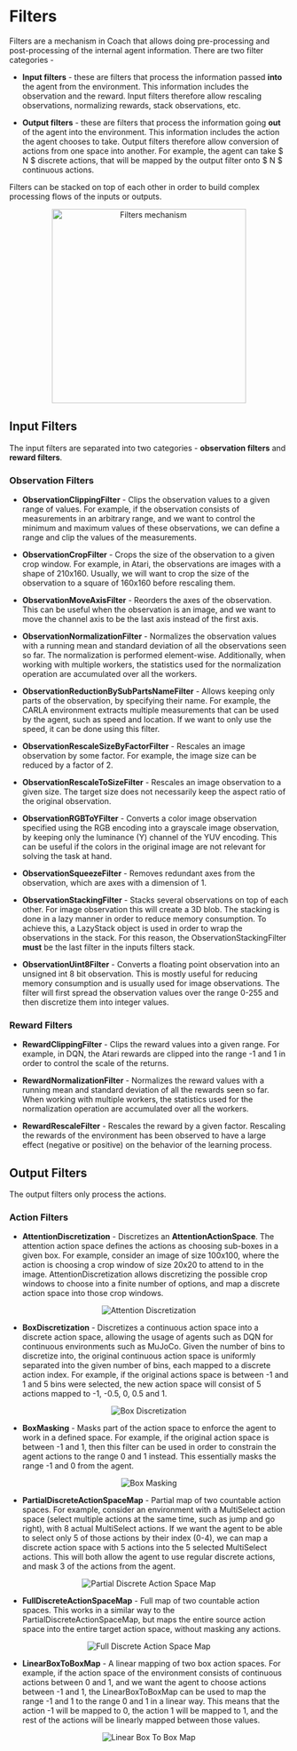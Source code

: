 # Filters

Filters are a mechanism in Coach that allows doing pre-processing and post-processing of the internal agent information.
There are two filter categories -

* **Input filters** - these are filters that process the information passed **into** the agent from the environment.
  This information includes the observation and the reward. Input filters therefore allow rescaling observations,
  normalizing rewards, stack observations, etc.

* **Output filters** - these are filters that process the information going **out** of the agent into the environment.
  This information includes the action the agent chooses to take. Output filters therefore allow conversion of
  actions from one space into another. For example, the agent can take $ N $ discrete actions, that will be mapped by
  the output filter onto $ N $ continuous actions.

Filters can be stacked on top of each other in order to build complex processing flows of the inputs or outputs.

<p style="text-align: center;">

<img src="../../img/filters.png" alt="Filters mechanism" style="width: 350px;"/>

</p>

## Input Filters

The input filters are separated into two categories - **observation filters** and **reward filters**.

### Observation Filters

* **ObservationClippingFilter** - Clips the observation values to a given range of values. For example, if the
  observation consists of measurements in an arbitrary range, and we want to control the minimum and maximum values
  of these observations, we can define a range and clip the values of the measurements.

* **ObservationCropFilter** - Crops the size of the observation to a given crop window. For example, in Atari, the
  observations are images with a shape of 210x160. Usually, we will want to crop the size of the observation to a
  square of 160x160 before rescaling them.

* **ObservationMoveAxisFilter** - Reorders the axes of the observation. This can be useful when the observation is an
  image, and we want to move the channel axis to be the last axis instead of the first axis.

* **ObservationNormalizationFilter** - Normalizes the observation values with a running mean and standard deviation of
  all the observations seen so far. The normalization is performed element-wise. Additionally, when working with
  multiple workers, the statistics used for the normalization operation are accumulated over all the workers.

* **ObservationReductionBySubPartsNameFilter** - Allows keeping only parts of the observation, by specifying their
  name. For example, the CARLA environment extracts multiple measurements that can be used by the agent, such as
  speed and location. If we want to only use the speed, it can be done using this filter.

* **ObservationRescaleSizeByFactorFilter** - Rescales an image observation by some factor. For example, the image size
  can be reduced by a factor of 2.

* **ObservationRescaleToSizeFilter** - Rescales an image observation to a given size. The target size does not
  necessarily keep the aspect ratio of the original observation.

* **ObservationRGBToYFilter** - Converts a color image observation specified using the RGB encoding into a grayscale
  image observation, by keeping only the luminance (Y) channel of the YUV encoding. This can be useful if the colors
  in the original image are not relevant for solving the task at hand.

* **ObservationSqueezeFilter** - Removes redundant axes from the observation, which are axes with a dimension of 1.

* **ObservationStackingFilter** - Stacks several observations on top of each other. For image observation this will
  create a 3D blob. The stacking is done in a lazy manner in order to reduce memory consumption. To achieve this,
  a LazyStack object is used in order to wrap the observations in the stack. For this reason, the
  ObservationStackingFilter **must** be the last filter in the inputs filters stack.

* **ObservationUint8Filter** - Converts a floating point observation into an unsigned int 8 bit observation. This is
  mostly useful for reducing memory consumption and is usually used for image observations. The filter will first
  spread the observation values over the range 0-255 and then discretize them into integer values.

### Reward Filters

* **RewardClippingFilter** - Clips the reward values into a given range. For example, in DQN, the Atari rewards are
  clipped into the range -1 and 1 in order to control the scale of the returns.

* **RewardNormalizationFilter** -  Normalizes the reward values with a running mean and standard deviation of
  all the rewards seen so far. When working with multiple workers, the statistics used for the normalization operation
  are accumulated over all the workers.

* **RewardRescaleFilter** - Rescales the reward by a given factor. Rescaling the rewards of the environment has been
  observed to have a large effect (negative or positive) on the behavior of the learning process.

## Output Filters

The output filters only process the actions.

### Action Filters

* **AttentionDiscretization** - Discretizes an **AttentionActionSpace**. The attention action space defines the actions
  as choosing sub-boxes in a given box. For example, consider an image of size 100x100, where the action is choosing
  a crop window of size 20x20 to attend to in the image. AttentionDiscretization allows discretizing the possible crop
  windows to choose into a finite number of options, and map a discrete action space into those crop windows.

<p style="text-align: center;">

<img src="../../img/attention_discretization.png" alt="Attention Discretization"/>

</p>

* **BoxDiscretization** - Discretizes a continuous action space into a discrete action space, allowing the usage of
  agents such as DQN for continuous environments such as MuJoCo. Given the number of bins to discretize into, the
  original continuous action space is uniformly separated into the given number of bins, each mapped to a discrete
  action index. For example, if the original actions space is between -1 and 1 and 5 bins were selected, the new action
  space will consist of 5 actions mapped to -1, -0.5, 0, 0.5 and 1.

<p style="text-align: center;">

<img src="../../img/box_discretization.png" alt="Box Discretization"/>

</p>

* **BoxMasking** - Masks part of the action space to enforce the agent to work in a defined space. For example,
  if the original action space is between -1 and 1, then this filter can be used in order to constrain the agent actions
  to the range 0 and 1 instead. This essentially masks the range -1 and 0 from the agent.

<p style="text-align: center;">

<img src="../../img/box_masking.png" alt="Box Masking"/>

</p>

* **PartialDiscreteActionSpaceMap** - Partial map of two countable action spaces. For example, consider an environment
  with a MultiSelect action space (select multiple actions at the same time, such as jump and go right), with 8 actual
  MultiSelect actions. If we want the agent to be able to select only 5 of those actions by their index (0-4), we can
  map a discrete action space with 5 actions into the 5 selected MultiSelect actions. This will both allow the agent to
  use regular discrete actions, and mask 3 of the actions from the agent.

<p style="text-align: center;">

<img src="../../img/partial_discrete_action_space_map.png" alt="Partial Discrete Action Space Map"/>

</p>

* **FullDiscreteActionSpaceMap** - Full map of two countable action spaces. This works in a similar way to the
  PartialDiscreteActionSpaceMap, but maps the entire source action space into the entire target action space, without
  masking any actions.

<p style="text-align: center;">

<img src="../../img/full_discrete_action_space_map.png" alt="Full Discrete Action Space Map"/>

</p>

* **LinearBoxToBoxMap** - A linear mapping of two box action spaces. For example, if the action space of the
  environment consists of continuous actions between 0 and 1, and we want the agent to choose actions between -1 and 1,
  the LinearBoxToBoxMap can be used to map the range -1 and 1 to the range 0 and 1 in a linear way. This means that the
  action -1 will be mapped to 0, the action 1 will be mapped to 1, and the rest of the actions will be linearly mapped
  between those values.


<p style="text-align: center;">

<img src="../../img/linear_box_to_box_map.png" alt="Linear Box To Box Map"/>

</p>